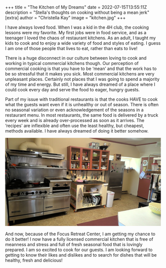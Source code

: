 +++
title = "The Kitchen of My Dreams"
date = 2022-07-15T13:55:11Z
description = "Stella's thoughts on cooking without being a mean jerk"
[extra]
author = "Christella Kay"
image = "kitchen.jpg"
+++

I have always loved food.  When I was a kid in the 4H club, the cooking lessons were my favorite.  My first jobs were in food service, and as a teenager I loved the chaos of restaurant kitchens.  As an adult, I taught my kids to cook and to enjoy a wide variety of food and styles of eating.  I guess I am one of those people that lives to eat, rather than eats to live!

There is a huge disconnect in our culture between loving to cook and working in typical commercial kitchens though.  Our perception of commercial cooking is that you have to be ‘mean’ and that the work has to be so stressful that it makes you sick.  Most commercial kitchens are very unpleasant places.  Certainly not places that I was going to spend a majority of my time and energy.  But still, I have always dreamed of a place where I could cook every day and serve the food to eager, hungry guests.  

Part of my issue with traditional restaurants is that the cooks HAVE to cook what the guests want even if it is unhealthy or out of season.  There is often no seasonal variation or even acknowledgement of the seasons in a restaurant menu.  In most restaurants, the same food is delivered by a truck every week and is already over-processed as soon as it arrives.  The ‘recipes’ are inflexible and often use the least healthy, but cheapest, methods available.  I have always dreamed of doing it better somehow.

<img alt="FRC Kitchen" src="kitchen.jpg">

And now, because of the Focus Retreat Center, I am getting my chance to do it better!  I now have a fully licensed commercial kitchen that is free of meanness and stress and full of fresh seasonal food that is lovingly prepared.  I am so excited to cook for our guests.  I am looking forward to getting to know their likes and dislikes and to search for dishes that will be healthy, fresh and delicious!  

